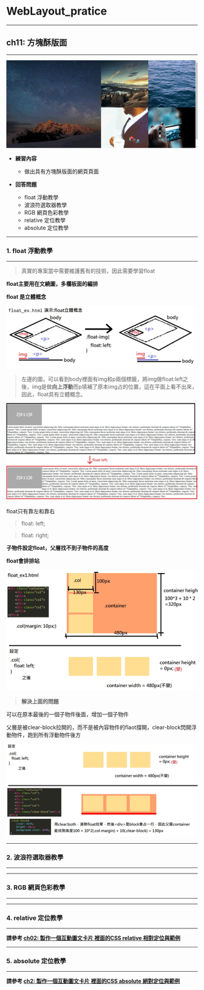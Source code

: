 # WebLayout_pratice

***
## ch11: 方塊酥版面
***

![image](https://github.com/JohnnyOfSnow/WebLayout_pratice/blob/master/ch11/image/demo.gif)

* **練習內容**
  * 做出具有方塊酥版面的網頁頁面

* **回答問題**
  * float 浮動教學
  * 波浪符選取器教學
  * RGB 網頁色彩教學
  * relative 定位教學
  * absolute 定位教學
 
***
### 1. float 浮動教學
***

>真實的專案當中需要維護舊有的技術，因此需要學習float

**float主要用在文繞圖，多欄板面的編排**

**float 是立體概念**

![image](https://github.com/JohnnyOfSnow/WebLayout_pratice/blob/master/ch11/image/float.jpg)

>左邊的圖，可以看到body裡面有img和p兩個標籤，將img做float:left之後，img是做**向上浮動**而p填補了原本img占的位置，這在平面上看不出來，因此，float具有立體概念。

![image](https://github.com/JohnnyOfSnow/WebLayout_pratice/blob/master/ch11/image/float-1.jpg)


float只有靠左和靠右

> float: left; 

> float: right;

**子物件設定float，父層找不到子物件的高度**

**float會排排站**

![image](https://github.com/JohnnyOfSnow/WebLayout_pratice/blob/master/ch11/image/float-2.jpg)

> **解決上面的問題**

可以在原本最後的一個子物件後面，增加一個子物件

父層是被clear-block拉開的，而不是被內容物件的flaot撐開，clear-block閃開浮動物件，跑到所有浮動物件後方

![image](https://github.com/JohnnyOfSnow/WebLayout_pratice/blob/master/ch11/image/float-3.jpg)

***
### 2. 波浪符選取器教學
***

***
### 3. RGB 網頁色彩教學
***

***
### 4. relative 定位教學
***

**請參考 [ch02: 製作一個互動圖文卡片 裡面的CSS relative 相對定位與範例](https://github.com/JohnnyOfSnow/WebLayout_pratice/tree/master/ch02)**

***
### 5. absolute 定位教學
***

**請參考 [ch2: 製作一個互動圖文卡片 裡面的CSS absolute 絕對定位與範例](https://github.com/JohnnyOfSnow/WebLayout_pratice/tree/master/ch02)**